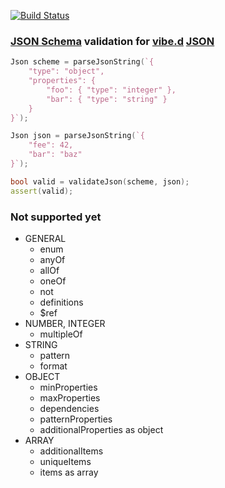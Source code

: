 [![Build Status](https://travis-ci.org/vladimirgamalian/vibe.d.json.schema.svg?branch=master)](https://travis-ci.org/vladimirgamalian/vibe.d.json.schema)

### [JSON Schema](http://json-schema.org/) validation for [vibe.d](http://vibed.org/) [JSON](http://vibed.org/api/vibe.data.json/)

```D
Json scheme = parseJsonString(`{
	"type": "object",
	"properties": {
		"foo": { "type": "integer" },
		"bar": { "type": "string" }
	}
}`);

Json json = parseJsonString(`{
	"fee": 42, 
	"bar": "baz"
}`);

bool valid = validateJson(scheme, json);
assert(valid);
```

### Not supported yet
* GENERAL
  * enum
  * anyOf
  * allOf
  * oneOf
  * not
  * definitions
  * $ref
* NUMBER, INTEGER
  * multipleOf
* STRING
  * pattern
  * format
* OBJECT
  * minProperties
  * maxProperties
  * dependencies
  * patternProperties
  * additionalProperties  as object
* ARRAY
  * additionalItems
  * uniqueItems
  * items as array
  